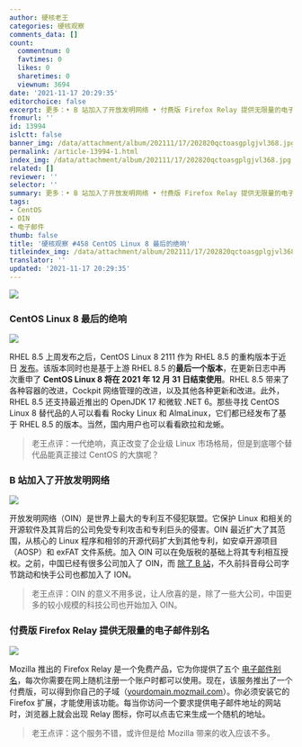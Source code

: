 ```yaml
---
author: 硬核老王
categories: 硬核观察
comments_data: []
count:
  commentnum: 0
  favtimes: 0
  likes: 0
  sharetimes: 0
  viewnum: 3694
date: '2021-11-17 20:29:35'
editorchoice: false
excerpt: 更多：• B 站加入了开放发明网络 • 付费版 Firefox Relay 提供无限量的电子邮件别名
fromurl: ''
id: 13994
islctt: false
banner_img: /data/attachment/album/202111/17/202820qctoasgplgjvl368.jpg
permalink: /article-13994-1.html
index_img: /data/attachment/album/202111/17/202820qctoasgplgjvl368.jpg
related: []
reviewer: ''
selector: ''
summary: 更多：• B 站加入了开放发明网络 • 付费版 Firefox Relay 提供无限量的电子邮件别名
tags:
- CentOS
- OIN
- 电子邮件
thumb: false
title: '硬核观察 #458 CentOS Linux 8 最后的绝响'
titleindex_img: /data/attachment/album/202111/17/202820qctoasgplgjvl368.jpg
translator: ''
updated: '2021-11-17 20:29:35'
---
```


![](/data/attachment/album/202111/17/202820qctoasgplgjvl368.jpg)


### CentOS Linux 8 最后的绝响


![](/data/attachment/album/202111/17/202844e3ztoz3e9xlz93x9.jpg)


RHEL 8.5 上周发布之后，CentOS Linux 8 2111 作为 RHEL 8.5 的重构版本于近日 [发布](https://blog.centos.org/2021/11/announcing-the-latest-release-of-centos-linux-8-2111/)。该版本同时也是基于上游 RHEL 8.5 的**最后一个版本**，在更新日志中再次重申了 **CentOS Linux 8 将在 2021 年 12 月 31 日结束使用**。RHEL 8.5 带来了各种容器的改进，Cockpit 网络管理的改进，以及其他各种更新和改进。此外，RHEL 8.5 还支持最近推出的 OpenJDK 17 和微软 .NET 6。那些寻找 CentOS Linux 8 替代品的人可以看看 Rocky Linux 和 AlmaLinux，它们都已经发布了基于 RHEL 8.5 的版本。当然，国内用户也可以看看欧拉和龙蜥。



> 
> 老王点评：一代绝响，真正改变了企业级 Linux 市场格局，但是到底哪个替代品能真正接过 CentOS 的大旗呢？
> 
> 
> 


### B 站加入了开放发明网络


![](/data/attachment/album/202111/17/202904znxput1ua3p8u6us.jpg)


开放发明网络（OIN）是世界上最大的专利互不侵犯联盟。它保护 Linux 和相关的开源软件及其背后的公司免受专利攻击和专利巨头的侵害。OIN 最近扩大了其范围，从核心的 Linux 程序和相邻的开源代码扩大到其他专利，如安卓开源项目（AOSP）和 exFAT 文件系统。加入 OIN 可以在免版税的基础上将其专利相互授权。之前，中国已经有很多公司加入了 OIN，而 [除了 B 站](https://www.zdnet.com/article/bilibili-chinas-youtube-joins-the-open-invention-network/)，不久前抖音母公司字节跳动和快手公司也都加入了 ION。



> 
> 老王点评：OIN 的意义不用多说，让人欣喜的是，除了一些大公司，中国更多的较小规模的科技公司也开始加入 OIN。
> 
> 
> 


### 付费版 Firefox Relay 提供无限量的电子邮件别名


![](/data/attachment/album/202111/17/202923fqfi12i0047c200h.jpg)


Mozilla 推出的 Firefox Relay 是一个免费产品，它为你提供了五个 [电子邮件别名](https://www.engadget.com/firefox-relay-premium-service-140023689.html)，每次你需要在网上随机注册一个账户时都可以使用。现在，该服务推出了一个付费版，可以得到你自己的子域（[yourdomain.mozmail.com](http://yourdomain.mozmail.com/)）。你必须安装它的 Firefox 扩展，才能使用该功能。每当你访问一个要求提供电子邮件地址的网站时，浏览器上就会出现 Relay 图标，你可以点击它来生成一个随机的地址。



> 
> 老王点评：这个服务不错，或许但是给 Mozilla 带来的收入应该不多。
> 
> 
>